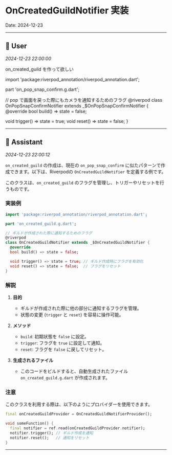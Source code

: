 # OnCreatedGuildNotifier 実装

Date: 2024-12-23

---

## 👤 User
*2024-12-23 22:00:00*

on_created_guild を作って欲しい

import 'package:riverpod_annotation/riverpod_annotation.dart';

part 'on_pop_snap_confirm.g.dart';

// pop で画面を戻った際にもカメラを通知するためのフラグ
@riverpod
class OnPopSnapConfirmNotifier extends _$OnPopSnapConfirmNotifier {
  @override
  bool build() =&gt; state = false;

  void trigger() =&gt; state = true;
  void reset() =&gt; state = false;
}

---

## 🤖 Assistant
*2024-12-23 22:00:12*

`on_created_guild` の作成は、現在の `on_pop_snap_confirm` に似たパターンで作成できます。以下は、Riverpodの `OnCreatedGuildNotifier` を定義する例です。

このクラスは、`on_created_guild` のフラグを管理し、トリガーやリセットを行うものです。

### 実装例

```dart
import 'package:riverpod_annotation/riverpod_annotation.dart';

part 'on_created_guild.g.dart';

// ギルドが作成された際に通知するためのフラグ
@riverpod
class OnCreatedGuildNotifier extends _$OnCreatedGuildNotifier {
  @override
  bool build() => state = false;

  void trigger() => state = true; // ギルド作成時にフラグを有効化
  void reset() => state = false;  // フラグをリセット
}
```

### 解説
1. **目的**
   - ギルドが作成された際に他の部分に通知するフラグを管理。
   - 状態の変更 (`trigger` と `reset`) を容易に操作可能。

2. **メソッド**
   - `build`: 初期状態を `false` に設定。
   - `trigger`: フラグを `true` に設定して通知。
   - `reset`: フラグを `false` に戻してリセット。

3. **生成されるファイル**
   - このコードをビルドすると、自動生成されたファイル `on_created_guild.g.dart` が作成されます。

### 注意
このクラスを利用する際は、以下のようにプロバイダーを使用できます。

```dart
final onCreatedGuildProvider = OnCreatedGuildNotifierProvider();

void someFunction() {
  final notifier = ref.read(onCreatedGuildProvider.notifier);
  notifier.trigger(); // ギルド作成を通知
  notifier.reset();   // 通知をリセット
}
```

---
